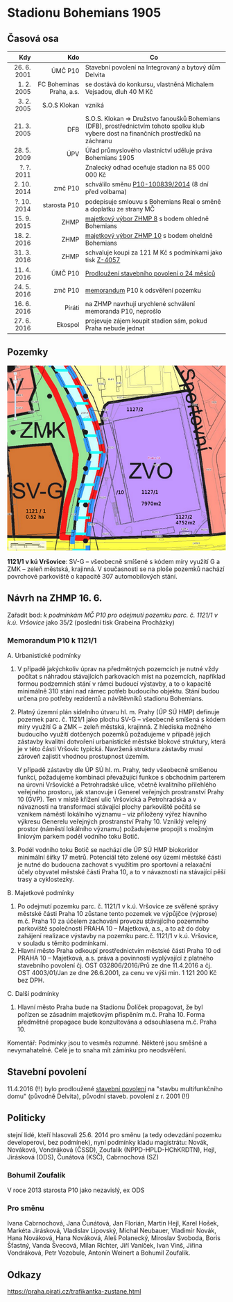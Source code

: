 
# Stadionu Bohemians 1905

## Časová osa

| Kdy         |  Kdo                     | Co                                                                         |
|------------:|-------------------------:|----------------------------------------------------------------------------|
| 26. 6. 2001 | ÚMČ P10                  | Stavební povolení na Integrovaný a bytový dům Delvita                      |
|  1. 2. 2005 | FC Boheminas Praha, a.s. | se dostává do konkursu, vlastněná Michalem Vejsadou, dluh 40 M Kč |
|  3. 2. 2005 | S.O.S Klokan             | vzniká                                             |
| 21. 3. 2005 | DFB                      | S.O.S. Klokan => Družstvo fanoušků Bohemians (DFB), prostřednictvím tohoto spolku klub vybere dost na finančních prostředků na záchranu |
| 28. 5. 2009 | ÚPV                      | Úřad průmyslového vlastnictví uděluje práva Bohemians 1905 |
|  ?. ?. 2011 |                          | Znalecký odhad oceňuje stadion na 85 000 000 Kč |
| 2. 10. 2014 | zmč P10                  | schválilo směnu [P10-100839/2014](dokumenty/zmčP10-28-2-2014.md) (8 dní před volbama) |
| ?. 10. 2014 | starosta P10             | podepisuje smlouvu s Bohemians Real o směně a doplatku ze strany MČ | 
| 15. 9. 2015 | ZHMP                     | [majetkový výbor ZHMP 8](dokumenty/vybor-maj-zhmp-8.pdf) s bodem ohledně Bohemians |
| 18. 2. 2016 | ZHMP                     | [majetkový výbor ZHMP 10](dokumenty/vybor-maj-zhmp-8.pdf) s bodem oheldně Bohemians |
| 31. 3. 2016 | ZHMP                     | schvaluje koupi za 121 M Kč s podmínkami jako tisk [Z-4057](dokumenty/ZHMP-4057.pdf) |
| 11. 4. 2016 | ÚMČ P10                  | [Prodloužení stavebního povolení o 24 měsíců](dokumenty/stavebni-povoleni_do_11.4.2018.pdf)|
| 24. 5. 2016 | zmč P10                  | [memorandum](dokumenty/memorandum-p10-1121-1.docx) P10 k odsvěření pozemku |
| 16. 6. 2016 | Piráti                   | na ZHMP navrhují urychlené schválení memoranda P10, neprošlo |
| 27. 6. 2016 | Ekospol                  | projevuje zájem koupit stadion sám, pokud Praha nebude jednat |

## Pozemky

![mapa dle územního plánu](img/up.png)

**1121/1 v kú Vršovice**: SV-G – všeobecně smíšené s kódem míry využití G a ZMK – zeleň městská, krajinná. V současnosti se na ploše pozemků nachází povrchové parkoviště o kapacitě 307 automobilových stání.


## Návrh na ZHMP 16. 6.

Zařadit bod: *k podmínkám MČ P10 pro odejmutí pozemku parc. č. 1121/1 v k.ú. Vršovice* jako 35/2 (poslední tisk Grabeina Procházky)

### Memorandum P10 k 1121/1

A. Urbanistické podmínky

1. 	V případě jakýchkoliv úprav na předmětných pozemcích je nutné vždy počítat s náhradou stávajících parkovacích míst na pozemcích, například formou podzemních stání v rámci budoucí výstavby, a to o kapacitě minimálně 310 stání nad rámec potřeb budoucího objektu. Stání budou určena pro potřeby rezidentů a návštěvníků stadionu Bohemians.
2. 	Platný územní plán sídelního útvaru hl. m. Prahy (ÚP SÚ HMP) definuje pozemek parc. č. 1121/1 jako plochu SV-G – všeobecně smíšená s kódem míry využití G a ZMK – zeleň městská, krajinná. Z hlediska možného budoucího využití dotčených pozemků požadujeme v případě jejich zástavby kvalitní dotvoření urbanistické městské blokové struktury, která je v této části Vršovic typická. Navržená struktura zástavby musí zároveň zajistit vhodnou prostupnost územím.

	V případě zástavby dle ÚP SÚ hl. m. Prahy, tedy všeobecně smíšenou funkcí, požadujeme kombinaci převažující funkce s obchodním parterem na úrovni Vršovické a Petrohradské ulice, včetně kvalitního přilehlého veřejného prostoru, jak stanovuje i Generel veřejných prostranství Prahy 10 (GVP). Ten v místě křížení ulic Vršovická a Petrohradská a v návaznosti na transformaci stávající plochy parkoviště počítá se vznikem náměstí lokálního významu – viz přiložený výřez hlavního výkresu Generelu veřejných prostranství Prahy 10. Vzniklý veřejný prostor (náměstí lokálního významu) požadujeme propojit s možným liniovým parkem podél vodního toku Botič.
3.	Podél vodního toku Botič se nachází dle ÚP SÚ HMP biokoridor minimální šířky 17 metrů. Potenciál této zelené osy území městské části je nutné do budoucna zachovat s využitím pro sportovní a relaxační účely obyvatel městské části Praha 10, a to v návaznosti na stávající pěší trasy a cyklostezky. 

B. Majetkové podmínky

1.	Po odejmutí pozemku parc. č. 1121/1 v k.ú. Vršovice ze svěřené správy městské části Praha 10 zůstane tento pozemek ve výpůjčce (výprose) m.č. Praha 10 za účelem zachování provozu stávajícího pozemního parkoviště společností PRAHA 10 – Majetková, a.s., a to až do doby zahájení realizace výstavby na pozemku parc.č. 1121/1 v k.ú. Vršovice, v souladu s těmito podmínkami.
2. 	Hlavní město Praha odkoupí prostřednictvím městské části Praha 10 od PRAHA 10 – Majetková, a.s. práva a povinnosti vyplývající z platného stavebního povolení čj. OST 032806/2016/Prů ze dne 11.4.2016 a čj. OST 4003/01/Jan ze dne 26.6.2001, za cenu ve výši min. 1 121 200 Kč bez DPH.

C. Další podmínky

1.	Hlavní město Praha bude na Stadionu Ďolíček propagovat, že byl pořízen  se zásadním majetkovým přispěním m.č. Praha 10. Forma předmětné propagace bude konzultována a odsouhlasena m.č. Praha 10.

Komentář: Podmínky jsou to vesměs rozumné. Některé jsou směšné a nevymahatelné. Celé je to snaha mít záminku pro neodsvěření.

## Stavební povolení

11.4.2016 (!!) bylo prodloužené [stavební povolení](dokumenty/stavebni-povoleni_do_11.4.2018.pdf) na "stavbu multifunkčního domu" (původně Delvita), původní staveb. povolení z r. 2001 (!!)


## Politicky

stejní lidé, kteří hlasovali 25.6. 2014 pro směnu (a tedy odevzdání pozemku developerovi, bez podmínek), nyní podmínky kladu magistrátu: Novák, Nováková, Vondráková (ČSSD), Zoufalík (NPPD-HPLD-HChKRDTN), Hejl, Jirásková (ODS), Čunátová (KSČ), Cabrnochová (SZ)

### Bohumil Zoufalík
V roce 2013 starosta P10 jako nezavislý, ex ODS

### Pro směnu

Ivana Cabrnochová, Jana Čunátová, Jan Florián, Martin Hejl, Karel Hošek, Markéta Jirásková, Vladislav Lipovský, Michal Neubauer, Vladimír Novák, Hana Nováková, Hana Nováková, Aleš Polanecký, Miroslav Svoboda, Boris Šťastný, Vanda Švecová, Milan Richter, Jiří Vaníček, Ivan Vinš, Jiřina Vondráková, Petr Vozobule, Antonín Weinert a Bohumil Zoufalík.

## Odkazy

https://praha.pirati.cz/trafikantka-zustane.html

[aktualne]: https://sport.aktualne.cz/fotbal/akce-dolicek-praha-10-chce-do-leta-ziskat-stadion-bohemians/r~17facd5a371d11e3bb540025900fea04/
[idnes]: http://praha.idnes.cz/dolicek-smenna-smlouva-bohemians-real-d89-/praha-zpravy.aspx?c=A160615_160253_plzen-prilohy_nub
[zvo]: http://wgp.urm.cz/app/tms/aplk/urm_apl/regulativ/index.php?kodfp=ZVO&area=16736,436078#navrh
[sv-g]: http://wgp.urm.cz/app/tms/aplk/urm_apl/regulativ/index.php?kodfp=SV-G&area=5194,90336
[key-ivestments]: https://cs.wikipedia.org/wiki/Key_Investments
[key-img-1]: http://1gr.cz/fotky/lidovky/14/053/lnorg/SK53573f_keyinvestments.JPG
[key-img-2]: http://1gr.cz/fotky/lidovky/15/032/lnorg/KAS59d6da_cep.jpg
[kauza-stadion]: https://cs.wikipedia.org/wiki/Kauza_Bohemians
[ekospol]: http://zpravy.e15.cz/byznys/reality-a-stavebnictvi/na-fotbalovy-stanek-bohemians-ma-zalusk-developer-ekospol-1304702
